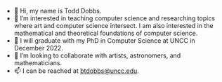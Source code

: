 - 👋 Hi, my name is Todd Dobbs.
- 👀 I’m interested in teaching computer science and researching topics where art and computer science intersect.  I am also interested in the mathematical and theoretical foundations of computer science.
- 🌱 I will graduate with my PhD in Computer Science at UNCC in December 2022.
- 💞️ I’m looking to collaborate with artists, astronomers, and mathematicians.
- 📫 I can be reached at btdobbs@uncc.edu.

<!---
btdobbs/btdobbs is a ✨ special ✨ repository because its `README.md` (this file) appears on your GitHub profile.
You can click the Preview link to take a look at your changes.
--->
